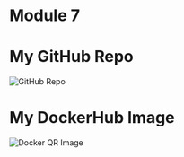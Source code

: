 # Module 7

# My GitHub Repo
![GitHub Repo](qr_codes/QRCode_20251019155041.png "My QR Code Link")

# My DockerHub Image
![Docker QR Image](qr_codes/QRCode_20251019155026.png "My QR Code Link")